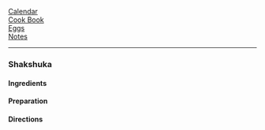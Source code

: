 [Calendar](https://github.com/vmsmith/EDT/blob/master/calendar.md)     
[Cook Book](https://github.com/vmsmith/CookBook/blob/master/README.md)       
[Eggs](https://github.com/vmsmith/CookBook/blob/master/eggs.md)     
[Notes](https://github.com/vmsmith/CookBook/blob/master/notes.md)     

-----   

### Shakshuka   

#### Ingredients    



#### Preparation    



#### Directions    
